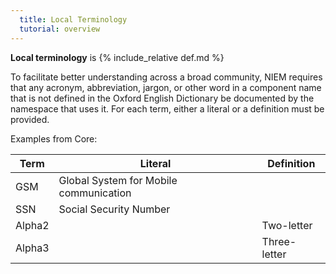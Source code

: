 ```yaml
---
  title: Local Terminology
  tutorial: overview
---
```


**Local terminology** is {% include_relative def.md %}

To facilitate better understanding across a broad community, NIEM requires that any acronym, abbreviation, jargon, or other word in a component name that is not defined in the Oxford English Dictionary be documented by the namespace that uses it.  For each term, either a literal or a definition must be provided.

Examples from Core:

| Term | Literal | Definition |
| ---- | ------- | ---------- |
| GSM  | Global System for Mobile communication | |
| SSN | Social Security Number | |
| Alpha2 | | Two-letter |
| Alpha3 | | Three-letter |
